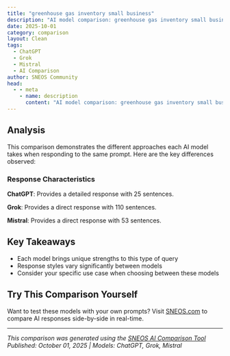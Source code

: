 ```yaml
---
title: "greenhouse gas inventory small business"
description: "AI model comparison: greenhouse gas inventory small business..."
date: 2025-10-01
category: comparison
layout: Clean
tags:
  - ChatGPT
  - Grok
  - Mistral
  - AI Comparison
author: SNEOS Community
head:
  - - meta
    - name: description
      content: "AI model comparison: greenhouse gas inventory small business..."
---
```


<ChatComparison
  title="greenhouse gas inventory small business"
  prompt="greenhouse gas inventory small business"
  :responses='{
    "ChatGPT": "A greenhouse gas (GHG) inventory for a small business is a systematic accounting of the gases emitted and possibly removed by the business\u2019s activities over a specific period. This inventory helps a business understand its carbon footprint, identify emission sources, and develop strategies to reduce its impact on climate change.\n\n### Steps for Conducting a GHG Inventory for a Small Business\n\n1. **Define the Scope and Boundaries**\n   - **Organizational boundaries:** Decide which parts of the business to include (e.g., owned facilities, leased spaces, vehicles).\n   - **Operational boundaries:** Identify emission sources:\n     - *Scope 1:* Direct emissions (e.g., company vehicles, onsite fuel combustion)\n     - *Scope 2:* Indirect emissions from purchased electricity, heat, or steam\n     - *Scope 3:* Other indirect emissions (optional but recommended for a more complete picture), such as business travel, waste disposal, employee commuting\n\n2. **Identify Emission Sources**\n   - Electricity usage (kWh)\n   - Natural gas or other fuel consumption (therms, liters, gallons)\n   - Company vehicles fuel use (liters, gallons)\n   - Waste generated and disposal methods\n   - Business travel (miles traveled by plane, car, etc.)\n   - Purchased goods and services (optional for small business)\n\n3. **Collect Activity Data**\n   Gather data such as utility bills, fuel purchase receipts, mileage logs, waste disposal records, etc.\n\n4. **Calculate Emissions**\n   Use emission factors to convert activity data into CO\u2082 equivalent emissions (CO\u2082e). Emission factors can be found in resources like:\n   - The EPA\u2019s GHG Emission Factors Hub\n   - The Greenhouse Gas Protocol\n   - DEFRA (UK Department for Environment, Food and Rural Affairs) emission factors\n\n5. **Summarize and Analyze Results**\n   - Organize emissions by source and scope\n   - Identify major contributors\n   - Look for opportunities to reduce emissions (energy efficiency, renewable energy, waste reduction)\n\n6. **Report and Communicate**\n   - Prepare a GHG inventory report\n   - Use it to engage stakeholders, support sustainability goals, or comply with regulations\n\n### Tools and Resources for Small Businesses\n- **EPA Simplified GHG Emissions Calculator** (U.S. EPA)\n- **Carbon Trust Footprint Calculator**\n- **GHG Protocol\u0027s Corporate Standard**\n- Local government or industry-specific tools\n\n### Example (Simplified)\n\n| Source                  | Activity Data              | Emission Factor        | CO\u2082e Emissions (tons) |\n|-------------------------|----------------------------|-----------------------|-----------------------|\n| Electricity             | 10,000 kWh                 | 0.0005 tons CO\u2082e/kWh  | 5                     |\n| Company gas vehicle fuel| 500 gallons of gasoline    | 8.89 kg CO\u2082/gallon    | 4.45                  |\n| Heating oil             | 300 gallons                | 10.16 kg CO\u2082/gallon   | 3.05                  |\n| Total                   |                            |                       | 12.5                  |\n\n---\n\nIf you want, I can help you create a tailored GHG inventory template or help calculate emissions based on your data.",
    "Grok": "Creating a greenhouse gas (GHG) inventory for a small business is an important step toward understanding and reducing its environmental impact. A GHG inventory measures the amount of greenhouse gases emitted by the business\u0027s operations, helping to identify areas for improvement and track progress over time. Below is a step-by-step guide tailored for small businesses to develop a GHG inventory.\n\n---\n\n### **What is a Greenhouse Gas Inventory?**\nA GHG inventory is a comprehensive accounting of the greenhouse gases (e.g., carbon dioxide, methane, nitrous oxide) emitted directly or indirectly by a business. It is typically divided into three scopes as defined by the Greenhouse Gas Protocol (developed by the World Resources Institute and the World Business Council for Sustainable Development):\n\n- **Scope 1**: Direct emissions from sources owned or controlled by the business (e.g., company vehicles, on-site fuel combustion).\n- **Scope 2**: Indirect emissions from purchased electricity, steam, heating, or cooling.\n- **Scope 3**: Other indirect emissions from the business\u0027s value chain (e.g., employee commuting, business travel, waste generation, and purchased goods/services). This scope is often the largest but can be more challenging to measure.\n\nFor small businesses, starting with Scope 1 and 2 emissions is often the most feasible and impactful step.\n\n---\n\n### **Steps to Create a GHG Inventory for a Small Business**\n\n#### **1. Define the Scope and Boundaries**\n- **Organizational Boundaries**: Determine which parts of your business will be included in the inventory. For a small business, this might include a single location or multiple sites if applicable. Decide whether to include leased spaces or shared facilities.\n- **Operational Boundaries**: Identify which emissions sources (Scopes 1, 2, and potentially 3) you will measure. As a small business, focus on Scope 1 and 2 initially.\n- **Time Period**: Choose a reporting period, typically one calendar year, to collect data.\n\n#### **2. Identify Emission Sources**\nList the activities or operations in your business that produce GHG emissions. Common sources for small businesses include:\n- **Scope 1 (Direct Emissions)**:\n  - Fuel use in company vehicles.\n  - On-site heating or cooling (e.g., natural gas for furnaces or boilers).\n  - Refrigerant leaks from air conditioning or refrigeration units.\n- **Scope 2 (Indirect Emissions from Energy)**:\n  - Electricity consumption for office operations, lighting, or equipment.\n  - Purchased heating or cooling if applicable.\n- **Scope 3 (Other Indirect Emissions)** (optional for small businesses):\n  - Employee commuting.\n  - Business travel (flights, hotels, etc.).\n  - Waste disposal and recycling.\n  - Supply chain emissions (e.g., raw materials or products).\n\n#### **3. Collect Data**\nGather data on the identified emission sources for the chosen time period. Examples of data to collect:\n- Utility bills (electricity, natural gas, water).\n- Fuel purchase records for company vehicles or equipment.\n- Refrigerant usage or maintenance records.\n- Employee commuting surveys (if including Scope 3).\n- Waste management or recycling reports.\n\n**Tips for Small Businesses**:\n- Many small businesses may not have detailed records. Use estimates where necessary and document assumptions.\n- Contact utility providers for annual consumption data if monthly bills are unavailable.\n\n#### **4. Calculate Emissions**\nConvert the collected data into carbon dioxide equivalent (CO2e) emissions using emission factors. Emission factors are standardized values that convert activity data (e.g., kilowatt-hours of electricity or gallons of fuel) into GHG emissions.\n- Use tools or calculators designed for small businesses:\n  - The U.S. Environmental Protection Agency (EPA) offers the **Simplified GHG Emissions Calculator** for small businesses (free and user-friendly).\n  - The Greenhouse Gas Protocol provides free tools and guidance.\n  - Local government or environmental organizations may also offer region-specific calculators.\n- Sources for emission factors:\n  - EPA\u2019s Emission Factors Hub.\n  - International Energy Agency (IEA) or national government data for electricity grid emission factors.\n  - IPCC Guidelines for other sources.\n\n**Example Calculation**:\n- Electricity (Scope 2): If your business used 10,000 kWh of electricity in a year, and the emission factor for your region is 0.5 kg CO2e/kWh, your emissions are:\n  - 10,000 kWh \u00D7 0.5 kg CO2e/kWh = 5,000 kg CO2e (or 5 metric tons CO2e).\n\n#### **5. Report and Document Results**\nCompile the results into a clear report or spreadsheet. Include:\n- Total emissions by Scope (1, 2, and 3 if applicable) in metric tons of CO2e.\n- Breakdown of emissions by source (e.g., electricity, fuel, waste).\n- Data sources, assumptions, and methodologies used.\n- Any gaps or limitations in the data.\n\nThis documentation is critical if you plan to share the inventory with stakeholders, apply for certifications, or use it for future comparisons.\n\n#### **6. Analyze and Set Goals**\nReview the inventory to identify major emission sources and opportunities for reduction. For small businesses, common reduction strategies include:\n- Switching to energy-efficient lighting and equipment.\n- Using renewable energy sources (e.g., solar panels or green energy programs).\n- Reducing fuel use through optimized delivery routes or telecommuting policies.\n- Implementing waste reduction and recycling programs.\n\nSet achievable reduction targets, such as reducing emissions by a certain percentage over a specific timeframe.\n\n#### **7. Track and Update**\nReassess your GHG inventory annually or biannually to track progress. Update data collection methods as your business grows or as more accurate data becomes available.\n\n---\n\n### **Tools and Resources for Small Businesses**\n- **EPA Simplified GHG Emissions Calculator**: A free tool for small businesses to estimate emissions (available on the EPA website).\n- **Greenhouse Gas Protocol**: Offers detailed guidance and free calculation tools (ghgprotocol.org).\n- **Carbon Trust SME Carbon Footprint Tool**: A user-friendly calculator for small and medium enterprises (carbontrust.com).\n- **Local Government Programs**: Many cities or states provide free resources, workshops, or grants for small businesses to measure and reduce emissions.\n- **Industry-Specific Guidance**: Some sectors (e.g., hospitality, retail) have tailored tools or benchmarks for GHG inventories.\n\n---\n\n### **Benefits of a GHG Inventory for Small Businesses**\n- **Cost Savings**: Identifying inefficiencies in energy or fuel use can reduce operational costs.\n- **Regulatory Compliance**: Preparing for potential future regulations or reporting requirements.\n- **Reputation**: Demonstrating environmental responsibility can attract eco-conscious customers or partners.\n- **Access to Incentives**: Some grants, loans, or certifications (e.g., B Corp) require GHG data.\n- **Risk Management**: Understanding emissions helps mitigate risks related to energy prices or supply chain disruptions.\n\n---\n\n### **Challenges for Small Businesses**\n- Limited resources or time to dedicate to data collection.\n- Lack of expertise in emissions calculations.\n- Incomplete data, especially for Scope 3 emissions.\n\n**Solutions**: Start small by focusing on Scope 1 and 2, use free tools, and seek assistance from local environmental organizations or consultants if needed.\n\n---\n\nBy creating a GHG inventory, a small business can take meaningful steps toward sustainability while potentially gaining financial and reputational benefits. If you have specific details about your business (e.g., industry, location, or size), I can provide more tailored guidance!",
    "Mistral": "Creating a greenhouse gas (GHG) inventory for a small business involves quantifying the emissions associated with your operations. This process helps you understand your environmental impact and identify areas for improvement. Here\u2019s a step-by-step guide to help you get started:\n\n### 1. Define the Scope\nIdentify the boundaries of your inventory. Typically, GHG inventories are divided into three scopes:\n- **Scope 1**: Direct emissions from sources owned or controlled by the company (e.g., company vehicles, on-site fuel combustion).\n- **Scope 2**: Indirect emissions from the generation of purchased electricity, heat, or steam.\n- **Scope 3**: Other indirect emissions, such as those from the value chain (e.g., employee commuting, business travel, waste disposal).\n\n### 2. Collect Data\nGather data on all activities that contribute to GHG emissions. This may include:\n- **Energy Use**: Electricity, natural gas, fuel oil, etc.\n- **Transportation**: Company vehicles, business travel, employee commuting.\n- **Waste Management**: Waste disposal and recycling.\n- **Purchased Goods and Services**: Supplies, materials, and services.\n\n### 3. Calculate Emissions\nUse emission factors to convert activity data into GHG emissions. Emission factors are coefficients that relate the quantity of a pollutant released to the atmosphere with an activity associated with the release of that pollutant. Common emission factors include:\n- **Electricity**: Emission factors for electricity can be found from your local utility or national databases.\n- **Fuel Combustion**: Emission factors for different types of fuels (e.g., gasoline, diesel, natural gas).\n- **Transportation**: Emission factors for different modes of transportation (e.g., cars, trucks, airplanes).\n\n### 4. Use Tools and Resources\nThere are several tools and resources available to help you calculate your GHG emissions:\n- **EPA\u2019s Simplified GHG Emissions Calculator**: A user-friendly tool for small businesses.\n- **GHG Protocol**: Provides standards and tools for GHG accounting.\n- **Carbon Footprint Calculators**: Various online calculators can help estimate emissions from different activities.\n\n### 5. Report and Analyze\nCompile your data and calculate the total GHG emissions for each scope. Analyze the results to identify the largest sources of emissions and areas for potential reduction.\n\n### 6. Develop an Action Plan\nBased on your analysis, develop an action plan to reduce your GHG emissions. This may include:\n- **Energy Efficiency**: Implement energy-saving measures.\n- **Renewable Energy**: Switch to renewable energy sources.\n- **Transportation**: Encourage carpooling, public transportation, or telecommuting.\n- **Waste Reduction**: Implement recycling and waste reduction programs.\n\n### 7. Monitor and Update\nRegularly monitor your GHG emissions and update your inventory. This will help you track progress and make adjustments as needed.\n\n### Example Calculation\nLet\u2019s say your small business uses 10,000 kWh of electricity per year and 500 gallons of gasoline for company vehicles.\n\n1. **Electricity Emissions**:\n   - Emission factor for electricity: 0.454 kg CO2e/kWh (example factor)\n   - Emissions = 10,000 kWh * 0.454 kg CO2e/kWh = 4,540 kg CO2e\n\n2. **Gasoline Emissions**:\n   - Emission factor for gasoline: 8.91 kg CO2e/gallon (example factor)\n   - Emissions = 500 gallons * 8.91 kg CO2e/gallon = 4,455 kg CO2e\n\n3. **Total Emissions**:\n   - Total = 4,540 kg CO2e (electricity) \u002B 4,455 kg CO2e (gasoline) = 8,995 kg CO2e\n\n### Conclusion\nCreating a GHG inventory is a crucial step for small businesses aiming to reduce their environmental impact. By following these steps, you can gain a clear understanding of your emissions and take meaningful action to mitigate them."
  }'
  published-date="15:40"
/>

## Analysis

This comparison demonstrates the different approaches each AI model takes when responding to the same prompt. Here are the key differences observed:

### Response Characteristics

**ChatGPT**: Provides a detailed response with 25 sentences. 

**Grok**: Provides a direct response with 110 sentences. 

**Mistral**: Provides a direct response with 53 sentences. 

## Key Takeaways

- Each model brings unique strengths to this type of query
- Response styles vary significantly between models
- Consider your specific use case when choosing between these models

## Try This Comparison Yourself

Want to test these models with your own prompts? Visit [SNEOS.com](https://sneos.com) to compare AI responses side-by-side in real-time.

---

*This comparison was generated using the [SNEOS AI Comparison Tool](https://sneos.com)*
*Published: October 01, 2025 | Models: ChatGPT, Grok, Mistral*

